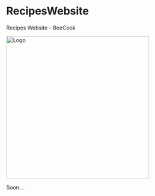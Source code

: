 # RecipesWebsite
Recipes Website - BeeCook

<img width="380" alt="Logo" src="https://user-images.githubusercontent.com/46358535/136619415-dbacaaba-b5cc-4ad1-8397-c6f72d3a6244.jpg">


Soon...
